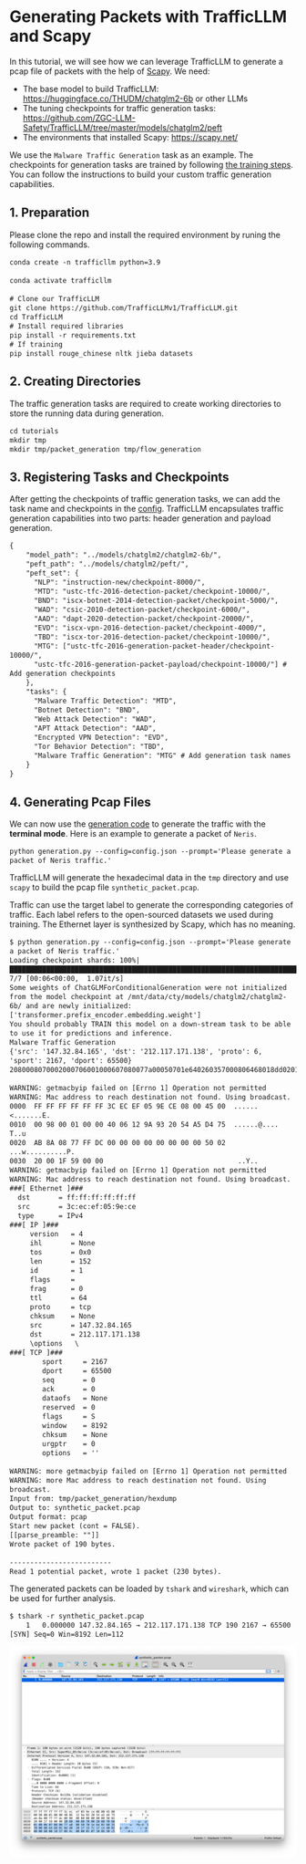# Generating Packets with TrafficLLM and Scapy
In this tutorial, we will see how we can leverage TrafficLLM to generate a pcap file of packets with the help of [Scapy](https://scapy.net/). We need:
* The base model to build TrafficLLM: https://huggingface.co/THUDM/chatglm2-6b or other LLMs
* The tuning checkpoints for traffic generation tasks: https://github.com/ZGC-LLM-Safety/TrafficLLM/tree/master/models/chatglm2/peft
* The environments that installed Scapy: https://scapy.net/

We use the `Malware Traffic Generation` task as an example. The checkpoints for generation tasks are trained by following [the training steps](https://github.com/ZGC-LLM-Safety/TrafficLLM?tab=readme-ov-file#getting-started). You can follow the instructions to build your custom traffic generation capabilities.

## 1. Preparation
Please clone the repo and install the required environment by runing the following commands.
```shell
conda create -n trafficllm python=3.9

conda activate trafficllm

# Clone our TrafficLLM
git clone https://github.com/TrafficLLMv1/TrafficLLM.git
cd TrafficLLM
# Install required libraries
pip install -r requirements.txt
# If training
pip install rouge_chinese nltk jieba datasets

```

## 2. Creating Directories
The traffic generation tasks are required to create working directories to store the running data during generation.
```shell
cd tutorials
mkdir tmp 
mkdir tmp/packet_generation tmp/flow_generation
```

## 3. Registering Tasks and Checkpoints
After getting the checkpoints of traffic generation tasks, we can add the task name and checkpoints in the [config](config.json). TrafficLLM encapsulates traffic generation capabilities into two parts: header generation and payload generation.
```shell
{
    "model_path": "../models/chatglm2/chatglm2-6b/",
    "peft_path": "../models/chatglm2/peft/",
    "peft_set": {
      "NLP": "instruction-new/checkpoint-8000/",
      "MTD": "ustc-tfc-2016-detection-packet/checkpoint-10000/",
      "BND": "iscx-botnet-2014-detection-packet/checkpoint-5000/",
      "WAD": "csic-2010-detection-packet/checkpoint-6000/",
      "AAD": "dapt-2020-detection-packet/checkpoint-20000/",
      "EVD": "iscx-vpn-2016-detection-packet/checkpoint-4000/",
      "TBD": "iscx-tor-2016-detection-packet/checkpoint-10000/",
      "MTG": ["ustc-tfc-2016-generation-packet-header/checkpoint-10000/",
      "ustc-tfc-2016-generation-packet-payload/checkpoint-10000/"] # Add generation checkpoints
    },
    "tasks": {
      "Malware Traffic Detection": "MTD",
      "Botnet Detection": "BND",
      "Web Attack Detection": "WAD",
      "APT Attack Detection": "AAD",
      "Encrypted VPN Detection": "EVD",
      "Tor Behavior Detection": "TBD",
      "Malware Traffic Generation": "MTG" # Add generation task names
    }
}
```

## 4. Generating Pcap Files
We can now use the [generation code](generation.py) to generate the traffic with the **terminal mode**. Here is an example to generate a packet of `Neris`.

```shell
python generation.py --config=config.json --prompt='Please generate a packet of Neris traffic.'
```

TrafficLLM will generate the hexadecimal data in the `tmp` directory and use `scapy` to build the pcap file `synthetic_packet.pcap`. 

Traffic can use the target label to generate the corresponding categories of traffic. Each label refers to the open-sourced datasets we used during training. The Ethernet layer is synthesized by Scapy, which has no meaning.
```shell
$ python generation.py --config=config.json --prompt='Please generate a packet of Neris traffic.'
Loading checkpoint shards: 100%|██████████████████████████████████████████████████████████████████████████████████████████████████████████████████████████████████████████████████████████████████████████████████████████████████████████████████████████████████████████████████████████████████████████████████████████████████████████████████████████████████████████████████████████████████████████████| 7/7 [00:06<00:00,  1.07it/s]
Some weights of ChatGLMForConditionalGeneration were not initialized from the model checkpoint at /mnt/data/cty/models/chatglm2/chatglm2-6b/ and are newly initialized: ['transformer.prefix_encoder.embedding.weight']
You should probably TRAIN this model on a down-stream task to be able to use it for predictions and inference.
Malware Traffic Generation
{'src': '147.32.84.165', 'dst': '212.117.171.138', 'proto': 6, 'sport': 2167, 'dport': 65500}
2080008070002000706001000607080077a00050701e640260357000806468018dd0201f157c17ce4002000060001057064c00000107100650c556ee225c1004004506010035065c8600e3d6e45677f2fd65f044ccd5c41a507e0e00640e0ac4ff20141450000e017bd4decefe7ae4da6fe07a20dba7cee280e5d50eed4dee0d772e0f61f1e0ae2e

WARNING: getmacbyip failed on [Errno 1] Operation not permitted
WARNING: Mac address to reach destination not found. Using broadcast.
0000  FF FF FF FF FF FF 3C EC EF 05 9E CE 08 00 45 00  ......<.......E.
0010  00 98 00 01 00 00 40 06 12 9A 93 20 54 A5 D4 75  ......@.... T..u
0020  AB 8A 08 77 FF DC 00 00 00 00 00 00 00 00 50 02  ...w..........P.
0030  20 00 1F 59 00 00                                 ..Y..
WARNING: getmacbyip failed on [Errno 1] Operation not permitted
WARNING: Mac address to reach destination not found. Using broadcast.
###[ Ethernet ]###
  dst       = ff:ff:ff:ff:ff:ff
  src       = 3c:ec:ef:05:9e:ce
  type      = IPv4
###[ IP ]###
     version   = 4
     ihl       = None
     tos       = 0x0
     len       = 152
     id        = 1
     flags     =
     frag      = 0
     ttl       = 64
     proto     = tcp
     chksum    = None
     src       = 147.32.84.165
     dst       = 212.117.171.138
     \options   \
###[ TCP ]###
        sport     = 2167
        dport     = 65500
        seq       = 0
        ack       = 0
        dataofs   = None
        reserved  = 0
        flags     = S
        window    = 8192
        chksum    = None
        urgptr    = 0
        options   = ''

WARNING: more getmacbyip failed on [Errno 1] Operation not permitted
WARNING: more Mac address to reach destination not found. Using broadcast.
Input from: tmp/packet_generation/hexdump
Output to: synthetic_packet.pcap
Output format: pcap
Start new packet (cont = FALSE).
[[parse_preamble: ""]]
Wrote packet of 190 bytes.

-------------------------
Read 1 potential packet, wrote 1 packet (230 bytes).
```

The generated packets can be loaded by `tshark` and `wireshark`, which can be used for further analysis.
```shell
$ tshark -r synthetic_packet.pcap
    1   0.000000 147.32.84.165 → 212.117.171.138 TCP 190 2167 → 65500 [SYN] Seq=0 Win=8192 Len=112
```
![wireshark](../images/wireshark.png)
